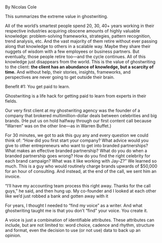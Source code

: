 By Nicolas Cole

This summarizes the extreme value in ghostwriting.

All of the world’s smartest people spend 20, 30, 40+ years working in their respective industries acquiring obscene amounts of highly valuable knowledge: problem-solving frameworks, strategies, pattern recognition, trend analysis, etc. And the vast majority of them retire without ever passing along that knowledge to others in a scalable way. Maybe they share their nuggets of wisdom with a few employees or business partners. But eventually, those people retire too—and the cycle continues. All of this knowledge just disappears from the world. This is the value of ghostwriting to the client: **the client has an abundance of knowledge, but a scarcity of time.** And without help, their stories, insights, frameworks, and perspectives are never going to get outside their brain.

Benefit #1: You get paid to learn.

Ghostwriting is a life hack for getting paid to learn from experts in their fields.

Our very first client at my ghostwriting agency was the founder of a company that brokered multimillion-dollar deals between celebrities and big brands. (He put us on hold halfway through our first content call because “Warren” was on the other line—as in Warren Buffet.)

For 30 minutes, we got to ask this guy any and every question we could think of: “How did you first start your company? What advice would you give to other entrepreneurs who want to get into branded partnerships? What makes an effective branded partnership? What do you do when a branded partnership goes wrong? How do you find the right celebrity for each brand campaign? What was it like working with Jay-Z?” We learned so much. This is a guy who would routinely charge brands upwards of $50,000 for an hour of consulting. And instead, at the end of the call, we sent him an invoice.

“I’ll have my accounting team process this right away. Thanks for the call guys,” he said, and then hung up. My co-founder and I looked at each other like we’d just robbed a bank and gotten away with it

For years, I thought I needed to “find my voice” as a writer. And what ghostwriting taught me is that you don’t “find” your voice. You create it.

A voice is just a combination of identifiable attributes. These attributes can include, but are not limited to: word choice, cadence and rhythm, structure and format, even the decision to use (or not use) data to back up an opinion.